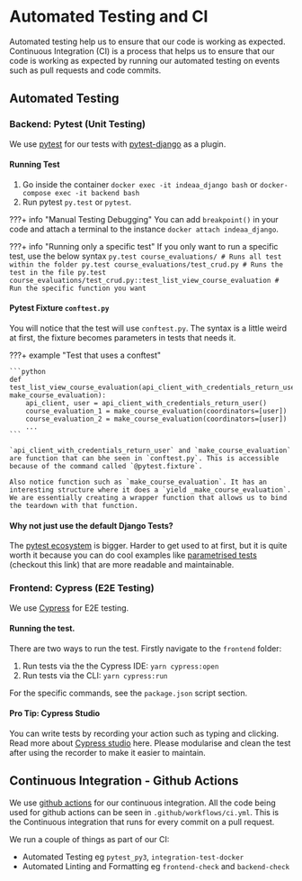 # Automated Testing and CI
Automated testing help us to ensure that our code is working as expected. Continuous Integration (CI) is a process that helps us to ensure that our code is working as expected by running our automated testing on events such as pull requests and code commits.

## Automated Testing

### Backend: Pytest (Unit Testing)
We use [pytest](https://docs.pytest.org/en/7.1.x/) for our tests with [pytest-django](https://pytest-django.readthedocs.io/en/latest/) as a plugin.
#### Running Test
1. Go inside the container `docker exec -it indeaa_django bash` or `docker-compose exec -it backend bash`
2. Run pytest `py.test` or `pytest`.


???+ info "Manual Testing Debugging"
    You can add `breakpoint()` in your code and attach a terminal to the instance `docker attach indeaa_django`.

???+ info "Running only a specific test"
    If you only want to run a specific test, use the below syntax
    ```
    py.test course_evaluations/ # Runs all test within the folder
    py.test course_evaluations/test_crud.py # Runs the test in the file
    py.test course_evaluations/test_crud.py::test_list_view_course_evaluation # Run the specific function you want
    ```

#### Pytest Fixture `conftest.py`
You will notice that the test will use `conftest.py`. The syntax is a little weird at first, the fixture becomes parameters in tests that needs it.

???+ example "Test that uses a conftest"

    ```python
    def test_list_view_course_evaluation(api_client_with_credentials_return_user, make_course_evaluation):
        api_client, user = api_client_with_credentials_return_user()
        course_evaluation_1 = make_course_evaluation(coordinators=[user])
        course_evaluation_2 = make_course_evaluation(coordinators=[user])
        ...
    ```

    `api_client_with_credentials_return_user` and `make_course_evaluation` are function that can bhe seen in `conftest.py`. This is accessible because of the command called `@pytest.fixture`. 
    
    Also notice function such as `make_course_evaluation`. It has an interesting structure where it does a `yield _make_course_evaluation`. We are essentially creating a wrapper function that allows us to bind the teardown with that function.

#### Why not just use the default Django Tests?
The [pytest ecosystem](https://docs.pytest.org/en/7.0.x/reference/plugin_list.html) is bigger. Harder to get used to at first, but it is quite worth it because you can do cool examples like [parametrised tests](https://docs.pytest.org/en/6.2.x/parametrize.html#pytest-mark-parametrize-parametrizing-test-functions) (checkout this link) that are more readable and maintainable.

### Frontend: Cypress (E2E Testing)
We use [Cypress](https://www.cypress.io/) for E2E testing.

#### Running the test.
There are two ways to run the test. Firstly navigate to the `frontend` folder:

1. Run tests via the the Cypress IDE: `yarn cypress:open`
2. Run tests via the CLI: `yarn cypress:run`

For the specific commands, see the `package.json` script section.

#### Pro Tip: Cypress Studio
You can write tests by recording your action such as typing and clicking. Read more about [Cypress studio](https://docs.cypress.io/guides/references/cypress-studio) here. Please modularise and clean the test after using the recorder to make it easier to maintain.

## Continuous Integration - Github Actions

We use [github actions](https://github.com/features/actions) for our continuous integration. All the code being used for github actions can be seen in `.github/workflows/ci.yml`. This is the Continuous integration that runs for every commit on a pull request.

We run a couple of things as part of our CI:

- Automated Testing eg `pytest_py3`, `integration-test-docker`
- Automated Linting and Formatting eg `frontend-check` and `backend-check`